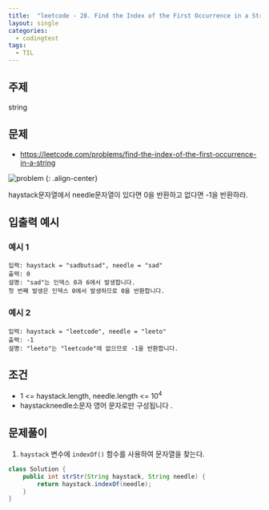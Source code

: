 ```yaml
---
title:  "leetcode - 28. Find the Index of the First Occurrence in a String"
layout: single
categories:
  - codingtest
tags:
  - TIL
---
```


## 주제
string

## 문제
- https://leetcode.com/problems/find-the-index-of-the-first-occurrence-in-a-string

![problem](https://github.com/user-attachments/assets/87d70a5a-0eaf-4e83-a146-93abf4a60b84)
{: .align-center}

haystack문자열에서 needle문자열이 있다면 0을 반환하고 없다면 -1을 반환하라.


## 입출력 예시
### 예시 1
```
입력: haystack = "sadbutsad", needle = "sad"
출력: 0
설명: "sad"는 인덱스 0과 6에서 발생합니다. 
첫 번째 발생은 인덱스 0에서 발생하므로 0을 반환합니다.
```

### 예시 2
```
입력: haystack = "leetcode", needle = "leeto"
출력: -1
설명: "leeto"는 "leetcode"에 없으므로 -1을 반환합니다.
```

## 조건
- 1 <= haystack.length, needle.length <= $10^{4}$
- haystackneedle소문자 영어 문자로만 구성됩니다 .

## 문제풀이
1. `haystack` 변수에 `indexOf()` 함수를 사용하여 문자열을 찾는다. 


```java
class Solution {
    public int strStr(String haystack, String needle) {
        return haystack.indexOf(needle);
    }
}
```





